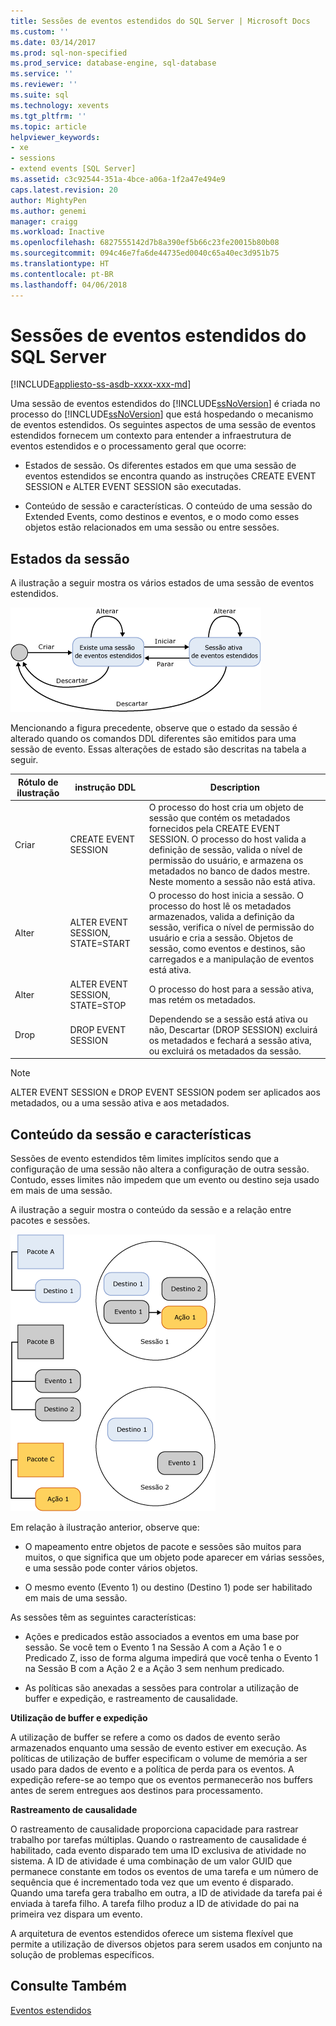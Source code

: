 ```yaml
---
title: Sessões de eventos estendidos do SQL Server | Microsoft Docs
ms.custom: ''
ms.date: 03/14/2017
ms.prod: sql-non-specified
ms.prod_service: database-engine, sql-database
ms.service: ''
ms.reviewer: ''
ms.suite: sql
ms.technology: xevents
ms.tgt_pltfrm: ''
ms.topic: article
helpviewer_keywords:
- xe
- sessions
- extend events [SQL Server]
ms.assetid: c3c92544-351a-4bce-a06a-1f2a47e494e9
caps.latest.revision: 20
author: MightyPen
ms.author: genemi
manager: craigg
ms.workload: Inactive
ms.openlocfilehash: 6827555142d7b8a390ef5b66c23fe20015b80b08
ms.sourcegitcommit: 094c46e7fa6de44735ed0040c65a40ec3d951b75
ms.translationtype: HT
ms.contentlocale: pt-BR
ms.lasthandoff: 04/06/2018
---
```

# <a name="sql-server-extended-events-sessions"></a>Sessões de eventos estendidos do SQL Server
[!INCLUDE[appliesto-ss-asdb-xxxx-xxx-md](../../includes/appliesto-ss-asdb-xxxx-xxx-md.md)]

  Uma sessão de eventos estendidos do [!INCLUDE[ssNoVersion](../../includes/ssnoversion-md.md)] é criada no processo do [!INCLUDE[ssNoVersion](../../includes/ssnoversion-md.md)] que está hospedando o mecanismo de eventos estendidos. Os seguintes aspectos de uma sessão de eventos estendidos fornecem um contexto para entender a infraestrutura de eventos estendidos e o processamento geral que ocorre:  
  
-   Estados de sessão. Os diferentes estados em que uma sessão de eventos estendidos se encontra quando as instruções CREATE EVENT SESSION e ALTER EVENT SESSION são executadas.  
  
-   Conteúdo de sessão e características. O conteúdo de uma sessão do Extended Events, como destinos e eventos, e o modo como esses objetos estão relacionados em uma sessão ou entre sessões.  
  
## <a name="session-states"></a>Estados da sessão  
 A ilustração a seguir mostra os vários estados de uma sessão de eventos estendidos.  
  
 ![Estado de sessão de eventos estendidos](../../relational-databases/extended-events/media/xesessionstate.gif "Estado de sessão de eventos estendidos")  
  
 Mencionando a figura precedente, observe que o estado da sessão é alterado quando os comandos DDL diferentes são emitidos para uma sessão de evento. Essas alterações de estado são descritas na tabela a seguir.  
  
|Rótulo de ilustração|instrução DDL|Description|  
|------------------------|-------------------|-----------------|  
|Criar|CREATE EVENT SESSION|O processo do host cria um objeto de sessão que contém os metadados fornecidos pela CREATE EVENT SESSION. O processo do host valida a definição de sessão, valida o nível de permissão do usuário, e armazena os metadados no banco de dados mestre. Neste momento a sessão não está ativa.|  
|Alter|ALTER EVENT SESSION, STATE=START|O processo do host inicia a sessão. O processo do host lê os metadados armazenados, valida a definição da sessão, verifica o nível de permissão do usuário e cria a sessão. Objetos de sessão, como eventos e destinos, são carregados e a manipulação de eventos está ativa.|  
|Alter|ALTER EVENT SESSION, STATE=STOP|O processo do host para a sessão ativa, mas retém os metadados.|  
|Drop|DROP EVENT SESSION|Dependendo se a sessão está ativa ou não, Descartar (DROP SESSION) excluirá os metadados e fechará a sessão ativa, ou excluirá os metadados da sessão.|  
  
> [!NOTE]  
>  ALTER EVENT SESSION e DROP EVENT SESSION podem ser aplicados aos metadados, ou a uma sessão ativa e aos metadados.  
  
## <a name="session-content-and-characteristics"></a>Conteúdo da sessão e características  
 Sessões de evento estendidos têm limites implícitos sendo que a configuração de uma sessão não altera a configuração de outra sessão. Contudo, esses limites não impedem que um evento ou destino seja usado em mais de uma sessão.  
  
 A ilustração a seguir mostra o conteúdo da sessão e a relação entre pacotes e sessões.  
  
 ![Coexistência do objeto e compartilhamento em sessões.](../../relational-databases/extended-events/media/xesessions.gif "Coexistência do objeto e compartilhamento em sessões.")  
  
 Em relação à ilustração anterior, observe que:  
  
-   O mapeamento entre objetos de pacote e sessões são muitos para muitos, o que significa que um objeto pode aparecer em várias sessões, e uma sessão pode conter vários objetos.  
  
-   O mesmo evento (Evento 1) ou destino (Destino 1) pode ser habilitado em mais de uma sessão.  
  
 As sessões têm as seguintes características:  
  
-   Ações e predicados estão associados a eventos em uma base por sessão. Se você tem o Evento 1 na Sessão A com a Ação 1 e o Predicado Z, isso de forma alguma impedirá que você tenha o Evento 1 na Sessão B com a Ação 2 e a Ação 3 sem nenhum predicado.  
  
-   As políticas são anexadas a sessões para controlar a utilização de buffer e expedição, e rastreamento de causalidade.  
  
 **Utilização de buffer e expedição**  
  
 A utilização de buffer se refere a como os dados de evento serão armazenados enquanto uma sessão de evento estiver em execução.  As políticas de utilização de buffer especificam o volume de memória a ser usado para dados de evento e a política de perda para os eventos. A expedição refere-se ao tempo que os eventos permanecerão nos buffers antes de serem entregues aos destinos para processamento.  
  
 **Rastreamento de causalidade**  
  
 O rastreamento de causalidade proporciona capacidade para rastrear trabalho por tarefas múltiplas. Quando o rastreamento de causalidade é habilitado, cada evento disparado tem uma ID exclusiva de atividade no sistema. A ID de atividade é uma combinação de um valor GUID que permanece constante em todos os eventos de uma tarefa e um número de sequência que é incrementado toda vez que um evento é disparado. Quando uma tarefa gera trabalho em outra, a ID de atividade da tarefa pai é enviada à tarefa filho. A tarefa filho produz a ID de atividade do pai na primeira vez dispara um evento.  
  
 A arquitetura de eventos estendidos oferece um sistema flexível que permite a utilização de diversos objetos para serem usados em conjunto na solução de problemas específicos.  
  
## <a name="see-also"></a>Consulte Também  
 [Eventos estendidos](../../relational-databases/extended-events/extended-events.md)  
  
  
